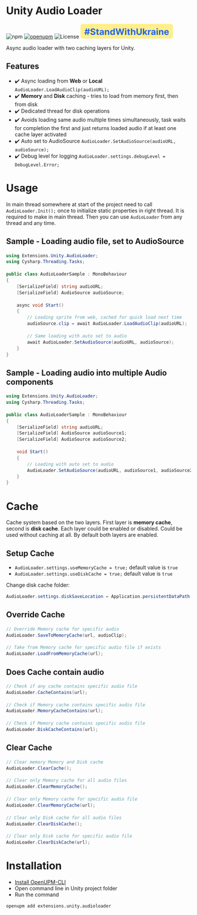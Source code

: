 # Unity Audio Loader

![npm](https://img.shields.io/npm/v/extensions.unity.audioloader) [![openupm](https://img.shields.io/npm/v/extensions.unity.audioloader?label=openupm&registry_uri=https://package.openupm.com)](https://openupm.com/packages/extensions.unity.audioloader/) ![License](https://img.shields.io/github/license/IvanMurzak/Unity-AudioLoader) [![Stand With Ukraine](https://raw.githubusercontent.com/vshymanskyy/StandWithUkraine/main/badges/StandWithUkraine.svg)](https://stand-with-ukraine.pp.ua)

Async audio loader with two caching layers for Unity.

## Features

- ✔️ Async loading from **Web** or **Local** `AudioLoader.LoadAudioClip(audioURL);`
- ✔️ **Memory** and **Disk** caching - tries to load from memory first, then from disk
- ✔️ Dedicated thread for disk operations
- ✔️ Avoids loading same audio multiple times simultaneously, task waits for completion the first and just returns loaded audio if at least one cache layer activated
- ✔️ Auto set to AudioSource `AudioLoader.SetAudioSource(audioURL, audioSource);`
- ✔️ Debug level for logging `AudioLoader.settings.debugLevel = DebugLevel.Error;`

# Usage

In main thread somewhere at start of the project need to call `AudioLoader.Init();` once to initialize static properties in right thread. It is required to make in main thread. Then you can use `AudioLoader` from any thread and any time.

## Sample - Loading audio file, set to AudioSource

``` C#
using Extensions.Unity.AudioLoader;
using Cysharp.Threading.Tasks;

public class AudioLoaderSample : MonoBehaviour
{
    [SerializeField] string audioURL;
    [SerializeField] AudioSource audioSource;

    async void Start()
    {
        // Loading sprite from web, cached for quick load next time
        audioSource.clip = await AudioLoader.LoadAudioClip(audioURL);

        // Same loading with auto set to audio
        await AudioLoader.SetAudioSource(audioURL, audioSource);
    }
}
```

## Sample - Loading audio into multiple Audio components

``` C#
using Extensions.Unity.AudioLoader;
using Cysharp.Threading.Tasks;

public class AudioLoaderSample : MonoBehaviour
{
    [SerializeField] string audioURL;
    [SerializeField] AudioSource audioSource1;
    [SerializeField] AudioSource audioSource2;

    void Start()
    {
        // Loading with auto set to audio
        AudioLoader.SetAudioSource(audioURL, audioSource1, audioSource2).Forget();
    }
}
```

# Cache

Cache system based on the two layers. First layer is **memory cache**, second is **disk cache**. Each layer could be enabled or disabled. Could be used without caching at all. By default both layers are enabled.

## Setup Cache

- `AudioLoader.settings.useMemoryCache = true;` default value is `true`
- `AudioLoader.settings.useDiskCache = true;` default value is `true`
  
Change disk cache folder:

``` C#
AudioLoader.settings.diskSaveLocation = Application.persistentDataPath + "/myCustomFolder";
```

## Override Cache

``` C#
// Override Memory cache for specific audio
AudioLoader.SaveToMemoryCache(url, audioClip);

// Take from Memory cache for specific audio file if exists
AudioLoader.LoadFromMemoryCache(url);
```

## Does Cache contain audio

``` C#
// Check if any cache contains specific audio file
AudioLoader.CacheContains(url);

// Check if Memory cache contains specific audio file
AudioLoader.MemoryCacheContains(url);

// Check if Memory cache contains specific audio file
AudioLoader.DiskCacheContains(url);
```

## Clear Cache

``` C#
// Clear memory Memory and Disk cache
AudioLoader.ClearCache();

// Clear only Memory cache for all audio files
AudioLoader.ClearMemoryCache();

// Clear only Memory cache for specific audio file
AudioLoader.ClearMemoryCache(url);

// Clear only Disk cache for all audio files
AudioLoader.ClearDiskCache();

// Clear only Disk cache for specific audio file
AudioLoader.ClearDiskCache(url);
```

# Installation

- [Install OpenUPM-CLI](https://github.com/openupm/openupm-cli#installation)
- Open command line in Unity project folder
- Run the command

``` CLI
openupm add extensions.unity.audioloader
```
